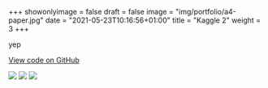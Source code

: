 +++
showonlyimage = false
draft = false
image = "img/portfolio/a4-paper.jpg"
date = "2021-05-23T10:16:56+01:00"
title = "Kaggle 2"
weight = 3
+++

yep
<!--more-->

[View code on GitHub](https://github.com/jovanneste/MCMCDecrypter)

[![](https://img.shields.io/badge/Python-white?logo=Python)](#)
[![](https://img.shields.io/badge/Jupyter-white?logo=Jupyter)](#) 
[![](https://img.shields.io/badge/PyTorch-white?logo=pytorch)](#)